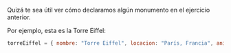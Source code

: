 Quizá te sea útil ver cómo declaramos algún monumento en el ejercicio anterior.

Por ejemplo, esta es la Torre Eiffel:

```javascript
torreEiffel = { nombre: "Torre Eiffel", locacion: "París, Francia", anioDeConstruccion: 1889 };
```